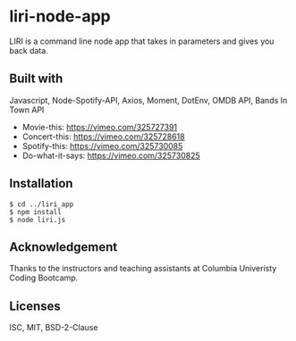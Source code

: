 # liri-node-app
LIRI is a command line node app that takes in parameters and gives you back data.

## Built with 
Javascript, Node-Spotify-API, Axios, Moment, DotEnv, OMDB API, Bands In Town API

- Movie-this: https://vimeo.com/325727391
- Concert-this: https://vimeo.com/325728618
- Spotify-this: https://vimeo.com/325730085
- Do-what-it-says: https://vimeo.com/325730825

## Installation

```
$ cd ../liri_app
$ npm install
$ node liri.js
```

## Acknowledgement
Thanks to the instructors and teaching assistants at Columbia Univeristy Coding Bootcamp.

## Licenses
ISC, MIT, BSD-2-Clause


